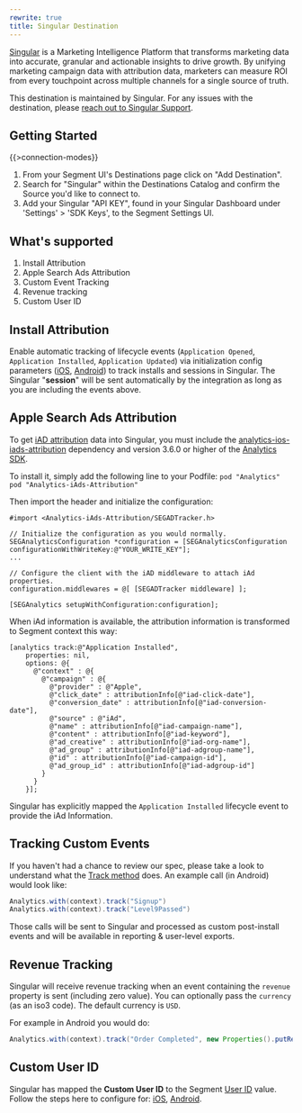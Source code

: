 ```yaml
---
rewrite: true
title: Singular Destination
---
```


[Singular](https://www.singular.net/?utm_source=segmentio&utm_medium=docs&utm_campaign=partners) is a Marketing Intelligence Platform that transforms marketing data into accurate, granular and actionable insights to drive growth. By unifying marketing campaign data with attribution data, marketers can measure ROI from every touchpoint across multiple channels for a single source of truth.

This destination is maintained by Singular. For any issues with the destination, please [reach out to Singular Support](mailto:support@singular.net).

## Getting Started

{{>connection-modes}}

1. From your Segment UI's Destinations page click on "Add Destination".
2. Search for "Singular" within the Destinations Catalog and confirm the Source you'd like to connect to.
3. Add your Singular "API KEY", found in your Singular Dashboard under 'Settings' > 'SDK Keys', to the Segment Settings UI.

## What's supported

1. Install Attribution
2. Apple Search Ads Attribution
3. Custom Event Tracking
4. Revenue tracking
5. Custom User ID

## Install Attribution

Enable automatic tracking of lifecycle events (`Application Opened`, `Application Installed`, `Application Updated`) via initialization config parameters ([iOS](https://segment.com/docs/sources/mobile/ios/#application-lifecycle-tracking), [Android](https://segment.com/docs/sources/mobile/android/#step-2-initialize-the-client)) to track installs and sessions in Singular. The Singular "**session**" will be sent automatically by the integration as long as you are including the events above.


## Apple Search Ads Attribution

To get [iAD attribution](https://searchads.apple.com/help/measure-results/) data into Singular, you must include the [analytics-ios-iads-attribution](https://github.com/segmentio/analytics-ios-iads-attribution) dependency and version 3.6.0 or higher of the [Analytics SDK](https://github.com/segmentio/analytics-ios).

To install it, simply add the following line to your Podfile:
`pod "Analytics"`
`pod "Analytics-iAds-Attribution"`

Then import the header and initialize the configuration:
```
#import <Analytics-iAds-Attribution/SEGADTracker.h>

// Initialize the configuration as you would normally.
SEGAnalyticsConfiguration *configuration = [SEGAnalyticsConfiguration configurationWithWriteKey:@"YOUR_WRITE_KEY"];
...

// Configure the client with the iAD middleware to attach iAd properties.
configuration.middlewares = @[ [SEGADTracker middleware] ];

[SEGAnalytics setupWithConfiguration:configuration];

```
When iAd information is available, the attribution information is transformed to Segment context this way:
```
[analytics track:@"Application Installed",
    properties: nil,
    options: @{
      @"context" : @{
        @"campaign" : @{
          @"provider" : @"Apple",
          @"click_date" : attributionInfo[@"iad-click-date"],
          @"conversion_date" : attributionInfo[@"iad-conversion-date"],
          @"source" : @"iAd",
          @"name" : attributionInfo[@"iad-campaign-name"],
          @"content" : attributionInfo[@"iad-keyword"],
          @"ad_creative" : attributionInfo[@"iad-org-name"],
          @"ad_group" : attributionInfo[@"iad-adgroup-name"],
          @"id" : attributionInfo[@"iad-campaign-id"],
          @"ad_group_id" : attributionInfo[@"iad-adgroup-id"]
        }
      }
    }];

```
Singular has explicitly mapped the `Application Installed` lifecycle event to provide the iAd Information.


## Tracking Custom Events

If you haven't had a chance to review our spec, please take a look to understand what the [Track method](https://segment.com/docs/spec/track/) does. An example call (in Android) would look like:

```java
Analytics.with(context).track("Signup")
Analytics.with(context).track("Level9Passed")
```

Those calls will be sent to Singular and processed as custom post-install events and will be available in reporting & user-level exports.

## Revenue Tracking

Singular will receive revenue tracking when an event containing the `revenue` property is sent (including zero value). You can optionally pass the `currency` (as an iso3 code). The default currency is `USD`.


For example in Android you would do:

```java
Analytics.with(context).track("Order Completed", new Properties().putRevenue(1.99));
```

## Custom User ID
Singular has mapped the **Custom User ID** to the Segment [User ID](https://segment.com/docs/spec/identify/#user-id) value. Follow the steps here to configure for: [iOS](https://segment.com/docs/sources/mobile/ios/#identify), [Android](https://segment.com/docs/sources/mobile/android/#identify).
